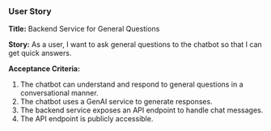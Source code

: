 ### User Story

**Title:** Backend Service for General Questions

**Story:** As a user, I want to ask general questions to the chatbot so that I can get quick answers.

**Acceptance Criteria:**
1.  The chatbot can understand and respond to general questions in a conversational manner.
2.  The chatbot uses a GenAI service to generate responses.
3.  The backend service exposes an API endpoint to handle chat messages.
4.  The API endpoint is publicly accessible.